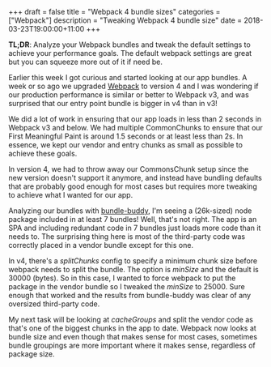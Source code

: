 +++
draft = false
title = "Webpack 4 bundle sizes"
categories = ["Webpack"]
description = "Tweaking Webpack 4 bundle size"
date = 2018-03-23T19:00:00+11:00
+++

**TL;DR**: Analyze your Webpack bundles and tweak the default settings to achieve your performance goals. The default webpack settings are great but you can squeeze more out of it if need be.

Earlier this week I got curious and started looking at our app bundles. A week or so ago we upgraded [Webpack](https://webpack.js.org) to version 4 and I was wondering if our production performance is similar or better to Webpack v3, and was surprised that our entry point bundle is bigger in v4 than in v3!

We did a lot of work in ensuring that our app loads in less than 2 seconds in Webpack v3 and below. We had multiple CommonChunks to ensure that our First Meaningful Paint is around 1.5 seconds or at least less than 2s. In essence, we kept our vendor and entry chunks as small as possible to achieve these goals.

In version 4, we had to throw away our CommonsChunk setup since the new version doesn't support it anymore, and instead have bundling defaults that are probably good enough for most cases but requires more tweaking to achieve what I wanted for our app.

Analyzing our bundles with [bundle-buddy](https://github.com/samccone/bundle-buddy), I'm seeing a (26k-sized) node package included in at least 7 bundles! Well, that's not right. The app is an SPA and including redundant code in 7 bundles just loads more code than it needs to. The surprising thing here is most of the third-party code was correctly placed in a vendor bundle except for this one.

In v4, there's a *splitChunks* config to specify a minimum chunk size before webpack needs to split the bundle. The option is *minSize* and the default is 30000 (bytes). So in this case, I wanted to force webpack to put the package in the vendor bundle so I tweaked the *minSize* to 25000. Sure enough that worked and the results from bundle-buddy was clear of any oversized third-party code.

My next task will be looking at *cacheGroups* and split the vendor code as that's one of the biggest chunks in the app to date. Webpack now looks at bundle size and even though that makes sense for most cases, sometimes bundle groupings are more important where it makes sense, regardless of package size.

